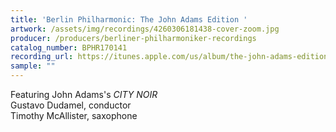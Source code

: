 ```yaml
---
title: 'Berlin Philharmonic: The John Adams Edition '
artwork: /assets/img/recordings/4260306181438-cover-zoom.jpg
producer: /producers/berliner-philharmoniker-recordings
catalog_number: BPHR170141
recording_url: https://itunes.apple.com/us/album/the-john-adams-edition/1308983932
sample: ""
---
```

Featuring John Adams's <i>CITY NOIR</i><br>
Gustavo Dudamel, conductor<br>
Timothy McAllister, saxophone